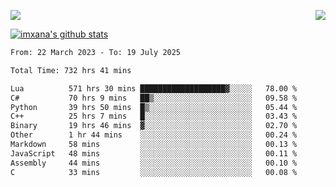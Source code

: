 <p>
  <a href="https://count.getloli.com/"><img src="https://count.getloli.com/get/@xana.readme?theme=moebooru-h"></a>
  <img src="https://weather-icon.journeyad.repl.co/@hangzhou?v=1" align="right">
</p>


<a href="https://github.com/imxana"><img align="center" src="https://github-readme-stats.vercel.app/api?username=imxana&show_icons=true&include_all_commits=true&hide_border=tru&custom_title=imxana%27s%20Github%20Stats" alt="imxana's github stats" /></a> 

<!--START_SECTION:waka-->

```txt
From: 22 March 2023 - To: 19 July 2025

Total Time: 732 hrs 41 mins

Lua          571 hrs 30 mins ███████████████████▓░░░░░   78.00 %
C#           70 hrs 9 mins   ██▒░░░░░░░░░░░░░░░░░░░░░░   09.58 %
Python       39 hrs 50 mins  █▒░░░░░░░░░░░░░░░░░░░░░░░   05.44 %
C++          25 hrs 7 mins   █░░░░░░░░░░░░░░░░░░░░░░░░   03.43 %
Binary       19 hrs 46 mins  ▓░░░░░░░░░░░░░░░░░░░░░░░░   02.70 %
Other        1 hr 44 mins    ░░░░░░░░░░░░░░░░░░░░░░░░░   00.24 %
Markdown     58 mins         ░░░░░░░░░░░░░░░░░░░░░░░░░   00.13 %
JavaScript   48 mins         ░░░░░░░░░░░░░░░░░░░░░░░░░   00.11 %
Assembly     44 mins         ░░░░░░░░░░░░░░░░░░░░░░░░░   00.10 %
C            33 mins         ░░░░░░░░░░░░░░░░░░░░░░░░░   00.08 %
```

<!--END_SECTION:waka-->
